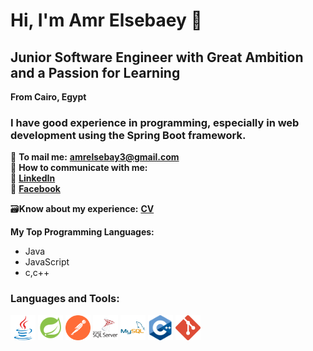 # Hi, I'm Amr Elsebaey 👋
## Junior Software Engineer with Great Ambition and a Passion for Learning
**From Cairo, Egypt**  

### I have good experience in programming, especially in web development using the Spring Boot framework.

📧 **To mail me:** **[amrelsebay3@gmail.com](mailto:amrelsebay3@gmail.com)**  
📧 **How to communicate with me:**  
🔗 **[LinkedIn](https://www.linkedin.com/in/amr-elsebaey/)**  
🔗 **[Facebook](https://www.facebook.com/amrelseba3y.1999)**  

🗃️**Know about my experience:** **[CV](https://drive.google.com/file/d/14cMUCDrSslieqfjamkO6yU5lx-osVj97/view?usp=sharing)**

**My Top Programming Languages:**
- Java  
- JavaScript
- c,c++

### Languages and Tools:
<p>
  <img src="icons/java-original.svg" alt="Java"  width="40" height="40"/>
    <img src="icons/icons8-spring-boot.svg" alt="Spring Boot"  width="40" height="40"/>
    <img src="icons/postman-icon-svgrepo-com.svg" alt="Postman"  width="40" height="40" />
    <img src="icons/microsoft-sql-server-logo-svgrepo-com.svg" alt="MS SQL Server" width="40" height="40" />
    <img src="icons/mysql-original-wordmark.svg" alt="MySQL"  width="40" height="40"/>
    <img src="icons/c-cpp.svg" alt="C++"  width="40" height="40"/>
  <img src="icons/git.svg" alt="Git"  width="40" height="40"/>
</p>

